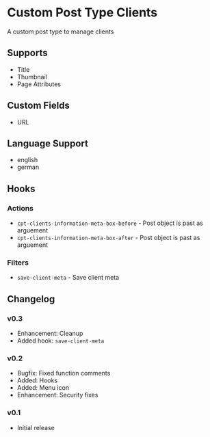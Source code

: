 # Custom Post Type Clients

A custom post type to manage clients

## Supports

* Title
* Thumbnail
* Page Attributes

## Custom Fields

* URL

## Language Support

* english
* german

## Hooks

### Actions

* `cpt-clients-information-meta-box-before` - Post object is past as arguement
* `cpt-clients-information-meta-box-after` - Post object is past as arguement

### Filters

* `save-client-meta` - Save client meta

## Changelog

### v0.3

* Enhancement: Cleanup
* Added hook: `save-client-meta`

### v0.2

* Bugfix: Fixed function comments
* Added: Hooks
* Added: Menu icon
* Enhancement: Security fixes

### v0.1

* Initial release

